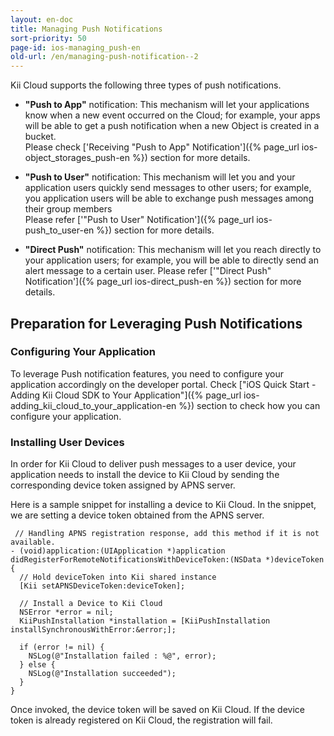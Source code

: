 ```yaml
---
layout: en-doc
title: Managing Push Notifications
sort-priority: 50
page-id: ios-managing_push-en
old-url: /en/managing-push-notification--2
---
```

Kii Cloud supports the following three types of push notifications.

* **"Push to App"** notification: This mechanism will let your applications
  know when a new event occurred on the Cloud; for example, your apps will be
  able to get a push notification when a new Object is created in a bucket.  
  Please check ['Receiving "Push to App" Notification']({% page_url ios-object_storages_push-en %})
  section for more details.

* **"Push to User"** notification: This mechanism will let you and your
  application users quickly send messages to other users; for example, you
  application users will be able to exchange push messages among their group
  members  
  Please refer ['"Push to User" Notification']({% page_url ios-push_to_user-en %})
  section for more details.

* **"Direct Push"** notification: This mechanism will let you reach directly to
  your application users; for example, you will be able to directly send an
  alert message to a certain user.
  Please refer ['"Direct Push" Notification']({% page_url ios-direct_push-en %})
  section for more details.

## Preparation for Leveraging Push Notifications

### Configuring Your Application

To leverage Push notification features, you need to configure your application
accordingly on the developer portal.  Check
["iOS Quick Start - Adding Kii Cloud SDK to Your Application"]({% page_url ios-adding_kii_cloud_to_your_application-en %})
section to check how you can configure your application. 

### Installing User Devices

In order for Kii Cloud to deliver push messages to a user device, your
application needs to install the device to Kii Cloud by sending the
corresponding device token assigned by APNS server.

Here is a sample snippet for installing a device to Kii Cloud.  In the snippet,
we are setting a device token obtained from the APNS server.

```objc
 // Handling APNS registration response, add this method if it is not available.
- (void)application:(UIApplication *)application didRegisterForRemoteNotificationsWithDeviceToken:(NSData *)deviceToken {
  // Hold deviceToken into Kii shared instance
  [Kii setAPNSDeviceToken:deviceToken];

  // Install a Device to Kii Cloud
  NSError *error = nil;
  KiiPushInstallation *installation = [KiiPushInstallation installSynchronousWithError:&error;];

  if (error != nil) {
    NSLog(@"Installation failed : %@", error);
  } else {
    NSLog(@"Installation succeeded");
  }
}
```

Once invoked, the device token will be saved on Kii Cloud.  If the device token
is already registered on Kii Cloud, the registration will fail.

